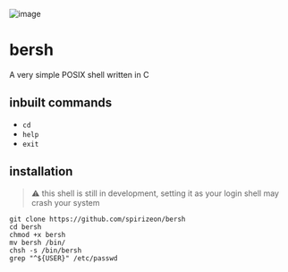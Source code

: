 ![image](https://github.com/Spirizeon/bersh/assets/123345456/71540287-918f-4002-bff4-2d385e464eb9)

# bersh
A very simple POSIX shell written in C

## inbuilt commands
- `cd` 
- `help` 
- `exit` 

## installation
> ⚠ this shell is still in development, setting it as your login shell may crash your system

```
git clone https://github.com/spirizeon/bersh 
cd bersh
chmod +x bersh 
mv bersh /bin/ 
chsh -s /bin/bersh 
grep "^${USER}" /etc/passwd
```
